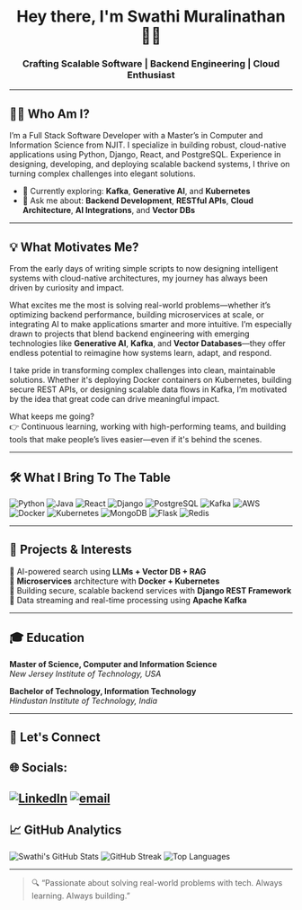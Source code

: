 <h1 align="center">Hey there, I'm Swathi Muralinathan 👩‍💻</h1>
<h3 align="center">Crafting Scalable Software | Backend Engineering | Cloud Enthusiast</h3>

---

## 👩‍💼 Who Am I?

I’m a Full Stack Software Developer with a Master’s in Computer and Information Science from NJIT. I specialize in building robust, cloud-native applications using Python, Django, React, and PostgreSQL. Experience in designing, developing, and deploying scalable backend systems, I thrive on turning complex challenges into elegant solutions.

- 🌱 Currently exploring: **Kafka**, **Generative AI**, and **Kubernetes**
- 💬 Ask me about: **Backend Development**, **RESTful APIs**, **Cloud Architecture**, **AI Integrations**, and **Vector DBs**

---

## 💡 What Motivates Me?

From the early days of writing simple scripts to now designing intelligent systems with cloud-native architectures, my journey has always been driven by curiosity and impact.

What excites me the most is solving real-world problems—whether it’s optimizing backend performance, building microservices at scale, or integrating AI to make applications smarter and more intuitive. I’m especially drawn to projects that blend backend engineering with emerging technologies like **Generative AI**, **Kafka**, and **Vector Databases**—they offer endless potential to reimagine how systems learn, adapt, and respond.

I take pride in transforming complex challenges into clean, maintainable solutions. Whether it's deploying Docker containers on Kubernetes, building secure REST APIs, or designing scalable data flows in Kafka, I’m motivated by the idea that great code can drive meaningful impact.

What keeps me going?  
👉 Continuous learning, working with high-performing teams, and building tools that make people’s lives easier—even if it's behind the scenes.

---

## 🛠️ What I Bring To The Table

![Python](https://img.shields.io/badge/-Python-3776AB?style=flat-square&logo=python&logoColor=white)
![Java](https://img.shields.io/badge/-Java-007396?style=flat-square&logo=java&logoColor=white)
![React](https://img.shields.io/badge/-React-61DAFB?style=flat-square&logo=react&logoColor=black)
![Django](https://img.shields.io/badge/-Django-092E20?style=flat-square&logo=django&logoColor=white)
![PostgreSQL](https://img.shields.io/badge/-PostgreSQL-4169E1?style=flat-square&logo=postgresql&logoColor=white)
![Kafka](https://img.shields.io/badge/-Kafka-231F20?style=flat-square&logo=apachekafka&logoColor=white)
![AWS](https://img.shields.io/badge/-AWS-FF9900?style=flat-square&logo=amazonaws&logoColor=white)
![Docker](https://img.shields.io/badge/-Docker-2496ED?style=flat-square&logo=docker&logoColor=white)
![Kubernetes](https://img.shields.io/badge/-Kubernetes-326CE5?style=flat-square&logo=kubernetes&logoColor=white)
![MongoDB](https://img.shields.io/badge/-MongoDB-47A248?style=flat-square&logo=mongodb&logoColor=white)
![Flask](https://img.shields.io/badge/-Flask-000000?style=flat-square&logo=flask&logoColor=white)
![Redis](https://img.shields.io/badge/-Redis-DC382D?style=flat-square&logo=redis&logoColor=white)

---

## 🚀 Projects & Interests

🔸 AI-powered search using **LLMs + Vector DB + RAG**  
🔸 **Microservices** architecture with **Docker + Kubernetes**  
🔸 Building secure, scalable backend services with **Django REST Framework**  
🔸 Data streaming and real-time processing using **Apache Kafka**

---

## 🎓 Education

**Master of Science, Computer and Information Science**  
*New Jersey Institute of Technology, USA*

**Bachelor of Technology, Information Technology**  
*Hindustan Institute of Technology, India*

---

## 🤝 Let's Connect
## 🌐 Socials:
[![LinkedIn](https://img.shields.io/badge/LinkedIn-%230077B5.svg?logo=linkedin&logoColor=white)](https://linkedin.com/in/https://www.linkedin.com/in/swathi-muralinathan/) [![email](https://img.shields.io/badge/Email-D14836?logo=gmail&logoColor=white)](mailto:swathimuralinathan97@gmail.com) 
---

## 📈 GitHub Analytics

![Swathi's GitHub Stats](https://github-readme-stats.vercel.app/api?username=Swmural&show_icons=true&theme=radical)
![GitHub Streak](https://streak-stats.demolab.com?user=Swmural&theme=radical)
![Top Languages](https://github-readme-stats.vercel.app/api/top-langs/?username=Swmural&layout=compact&theme=radical)

---

> 🔍 “Passionate about solving real-world problems with tech. Always learning. Always building.”
